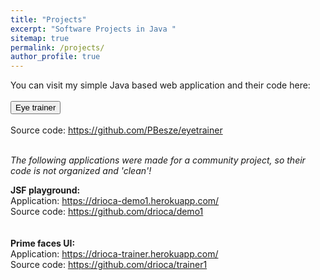 ```yaml
---
title: "Projects"
excerpt: "Software Projects in Java "
sitemap: true
permalink: /projects/
author_profile: true
---
```


You can visit my simple Java based web application  and their code here: <br><br>
<a href="https://eyetrainer.herokuapp.com/" target="_blank">
    <input type="button" value="Eye trainer" />
   </a><br><br>
Source code: <a href="https://github.com/PBesze/eyetrainer" target="_blank">https://github.com/PBesze/eyetrainer</a><br>
<br>

*The following applications were made for a community project, so their code is not organized and 'clean'!* 

**JSF playground:**<br>
Application: <a href="https://drioca-demo1.herokuapp.com/" target="_blank">https://drioca-demo1.herokuapp.com/</a><br>
Source code: <a href="https://github.com/drioca/demo1" target="_blank">https://github.com/drioca/demo1</a><br>
<br><br>
**Prime faces UI:**<br>
Application: <a href="https://drioca-trainer.herokuapp.com/" target="_blank">https://drioca-trainer.herokuapp.com/</a><br>
Source code: <a href="https://github.com/drioca/trainer1" target="_blank">https://github.com/drioca/trainer1</a><br>
